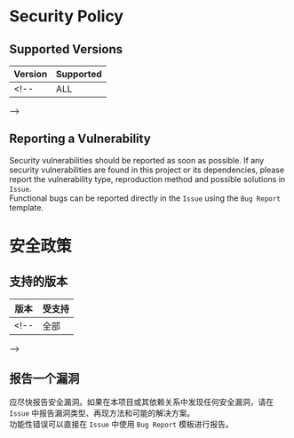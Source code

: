 # Security Policy

## Supported Versions

|Version |Supported|
|---|---|
<!-- |ALL|:white_check_mark:|
 -->

## Reporting a Vulnerability

Security vulnerabilities should be reported as soon as possible. If any security vulnerabilities are found in this project or its dependencies, please report the vulnerability type, reproduction method and possible solutions in `Issue`.  
Functional bugs can be reported directly in the `Issue` using the `Bug Report` template.

# 安全政策

## 支持的版本

|版本|受支持|
|---|---|
<!--|全部|:white_check_mark:|
 -->

## 报告一个漏洞

应尽快报告安全漏洞。如果在本项目或其依赖关系中发现任何安全漏洞，请在 `Issue` 中报告漏洞类型、再现方法和可能的解决方案。  
功能性错误可以直接在 `Issue` 中使用 `Bug Report` 模板进行报告。
